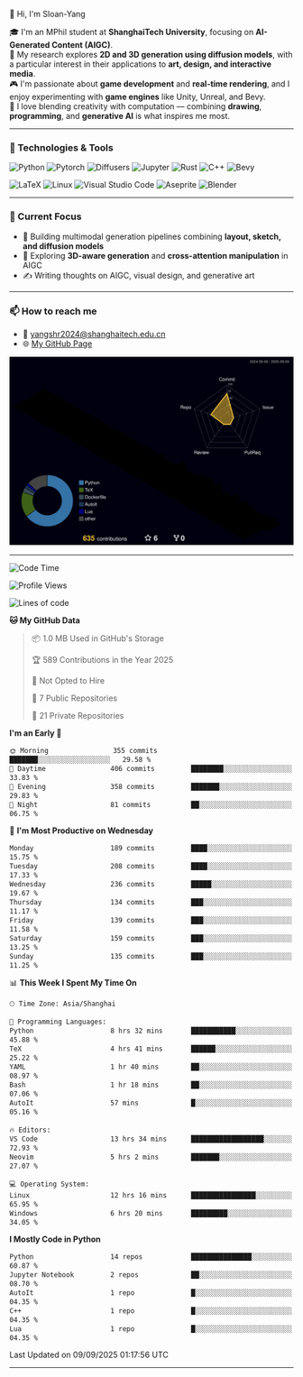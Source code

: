 👋 Hi, I'm Sloan-Yang

🎓 I'm an MPhil student at **ShanghaiTech University**, focusing on **AI-Generated Content (AIGC)**.  
🧠 My research explores **2D and 3D generation using diffusion models**, with a particular interest in their applications to **art, design, and interactive media**.  
🎮 I'm passionate about **game development** and **real-time rendering**, and I enjoy experimenting with **game engines** like Unity, Unreal, and Bevy.  
🎨 I love blending creativity with computation — combining **drawing**, **programming**, and **generative AI** is what inspires me most.

---

### 🧰 Technologies & Tools

![Python](https://img.shields.io/badge/python-%233776AB.svg?style=for-the-badge&logo=python&logoColor=white)
![Pytorch](https://img.shields.io/badge/pytorch-%23EE4C2C.svg?style=for-the-badge&logo=pytorch&logoColor=white)
![Diffusers](https://img.shields.io/badge/diffusers-HuggingFace-yellow?style=for-the-badge&logo=huggingface&logoColor=black)
![Jupyter](https://img.shields.io/badge/Jupyter-%23F37626.svg?style=for-the-badge&logo=Jupyter&logoColor=white)
![Rust](https://img.shields.io/badge/Rust-%23000000.svg?style=for-the-badge&logo=rust&logoColor=white)
![C++](https://img.shields.io/badge/C++-%2300599C.svg?style=for-the-badge&logo=c%2B%2B&logoColor=white)
![Bevy](https://img.shields.io/badge/Bevy-000000.svg?style=for-the-badge&logo=bevy&logoColor=white)

![LaTeX](https://img.shields.io/badge/LaTeX-47A141?style=for-the-badge&logo=latex&logoColor=white)
![Linux](https://img.shields.io/badge/Linux-FCC624?style=for-the-badge&logo=linux&logoColor=black)
![Visual Studio Code](https://img.shields.io/badge/VSCode-0078d7.svg?style=for-the-badge&logo=visual-studio-code&logoColor=white)
![Aseprite](https://img.shields.io/badge/Aseprite-FFFFFF?style=for-the-badge&logo=Aseprite&logoColor=%237D929E)
![Blender](https://img.shields.io/badge/Blender-F5792A?style=for-the-badge&logo=blender&logoColor=white)

---

### 🔭 Current Focus

- 🎨 Building multimodal generation pipelines combining **layout, sketch, and diffusion models**
- 🧪 Exploring **3D-aware generation** and **cross-attention manipulation** in AIGC
- ✍️ Writing thoughts on AIGC, visual design, and generative art

---

### 📫 How to reach me

- 📧 <a href="mailto:yangshr2024@shanghaitech.edu.cn">yangshr2024@shanghaitech.edu.cn</a>
- 🌐 [My GitHub Page](https://sloan-yang.github.io)  



![3D Profile](https://raw.githubusercontent.com/Sloan-Yang/Sloan-Yang/main/profile-3d-contrib/profile-night-rainbow.svg)

---


<!--START_SECTION:waka-->
![Code Time](http://img.shields.io/badge/Code%20Time-523%20hrs%203%20mins-blue)

![Profile Views](http://img.shields.io/badge/Profile%20Views-0-blue)

![Lines of code](https://img.shields.io/badge/From%20Hello%20World%20I%27ve%20Written-2.1%20million%20lines%20of%20code-blue)

**🐱 My GitHub Data** 

> 📦 1.0 MB Used in GitHub's Storage 
 > 
> 🏆 589 Contributions in the Year 2025
 > 
> 🚫 Not Opted to Hire
 > 
> 📜 7 Public Repositories 
 > 
> 🔑 21 Private Repositories 
 > 
**I'm an Early 🐤** 

```text
🌞 Morning                355 commits         ███████░░░░░░░░░░░░░░░░░░   29.58 % 
🌆 Daytime                406 commits         ████████░░░░░░░░░░░░░░░░░   33.83 % 
🌃 Evening                358 commits         ███████░░░░░░░░░░░░░░░░░░   29.83 % 
🌙 Night                  81 commits          ██░░░░░░░░░░░░░░░░░░░░░░░   06.75 % 
```
📅 **I'm Most Productive on Wednesday** 

```text
Monday                   189 commits         ████░░░░░░░░░░░░░░░░░░░░░   15.75 % 
Tuesday                  208 commits         ████░░░░░░░░░░░░░░░░░░░░░   17.33 % 
Wednesday                236 commits         █████░░░░░░░░░░░░░░░░░░░░   19.67 % 
Thursday                 134 commits         ███░░░░░░░░░░░░░░░░░░░░░░   11.17 % 
Friday                   139 commits         ███░░░░░░░░░░░░░░░░░░░░░░   11.58 % 
Saturday                 159 commits         ███░░░░░░░░░░░░░░░░░░░░░░   13.25 % 
Sunday                   135 commits         ███░░░░░░░░░░░░░░░░░░░░░░   11.25 % 
```


📊 **This Week I Spent My Time On** 

```text
🕑︎ Time Zone: Asia/Shanghai

💬 Programming Languages: 
Python                   8 hrs 32 mins       ███████████░░░░░░░░░░░░░░   45.88 % 
TeX                      4 hrs 41 mins       ██████░░░░░░░░░░░░░░░░░░░   25.22 % 
YAML                     1 hr 40 mins        ██░░░░░░░░░░░░░░░░░░░░░░░   08.97 % 
Bash                     1 hr 18 mins        ██░░░░░░░░░░░░░░░░░░░░░░░   07.06 % 
AutoIt                   57 mins             █░░░░░░░░░░░░░░░░░░░░░░░░   05.16 % 

🔥 Editors: 
VS Code                  13 hrs 34 mins      ██████████████████░░░░░░░   72.93 % 
Neovim                   5 hrs 2 mins        ███████░░░░░░░░░░░░░░░░░░   27.07 % 

💻 Operating System: 
Linux                    12 hrs 16 mins      ████████████████░░░░░░░░░   65.95 % 
Windows                  6 hrs 20 mins       █████████░░░░░░░░░░░░░░░░   34.05 % 
```

**I Mostly Code in Python** 

```text
Python                   14 repos            ███████████████░░░░░░░░░░   60.87 % 
Jupyter Notebook         2 repos             ██░░░░░░░░░░░░░░░░░░░░░░░   08.70 % 
AutoIt                   1 repo              █░░░░░░░░░░░░░░░░░░░░░░░░   04.35 % 
C++                      1 repo              █░░░░░░░░░░░░░░░░░░░░░░░░   04.35 % 
Lua                      1 repo              █░░░░░░░░░░░░░░░░░░░░░░░░   04.35 % 
```




 Last Updated on 09/09/2025 01:17:56 UTC
<!--END_SECTION:waka-->

---





